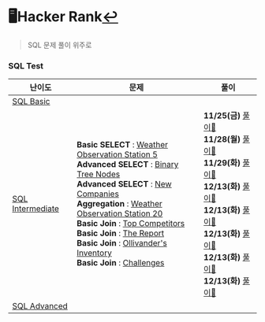 # 🖥️Hacker Rank[↩](../../../)

> SQL 문제 풀이 위주로

### SQL Test

| 난이도                                                       | 문제                                                         | 풀이                                                         |
| ------------------------------------------------------------ | ------------------------------------------------------------ | ------------------------------------------------------------ |
| [SQL Basic](https://www.hackerrank.com/domains/sql?filters%5Bskills%5D%5B%5D=SQL%20%28Basic%29) |                                                              |                                                              |
| [SQL Intermediate](https://www.hackerrank.com/domains/sql?filters%5Bskills%5D%5B%5D=SQL%20%28Intermediate%29) | **Basic SELECT** : [Weather Observation Station 5](https://www.hackerrank.com/challenges/weather-observation-station-5/problem?isFullScreen=true)<br />**Advanced SELECT** : [Binary Tree Nodes](https://www.hackerrank.com/challenges/binary-search-tree-1/problem?isFullScreen=true)<br />**Advanced SELECT** : [New Companies](https://www.hackerrank.com/challenges/the-company/problem?isFullScreen=true)<br />**Aggregation** : [Weather Observation Station 20](https://www.hackerrank.com/challenges/weather-observation-station-20/problem?isFullScreen=false)<br />**Basic Join** : [Top Competitors](https://www.hackerrank.com/challenges/full-score/problem?isFullScreen=true)<br />**Basic Join** : [The Report](https://www.hackerrank.com/challenges/the-report/problem?isFullScreen=true)<br />**Basic Join** : [Ollivander's Inventory](https://www.hackerrank.com/challenges/harry-potter-and-wands/problem?isFullScreen=true)<br />**Basic Join** : [Challenges](https://www.hackerrank.com/challenges/challenges/problem?isFullScreen=true) | **11/25(금)** [풀이📝](./SQL_IM_p1.md)<br />**11/28(월)** [풀이📝](./SQL_IM_p2.md)<br />**11/29(화)** [풀이📝](./SQL_IM_p3.md)<br />**12/13(화)** [풀이📝](./SQL_IM_p4.md)<br />**12/13(화)** [풀이📝](./SQL_IM_p5.md)<br />**12/13(화)** [풀이📝](./SQL_IM_p6.md)<br />**12/13(화)** [풀이📝](./SQL_IM_p7.md)<br />**12/13(화)** [풀이📝](./SQL_IM_p8.md)<br /> |
| [SQL Advanced](https://www.hackerrank.com/domains/sql?filters%5Bskills%5D%5B%5D=SQL%20%28Advanced%29) |                                                              |                                                              |

